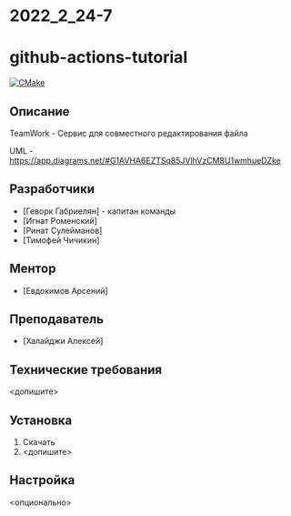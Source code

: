 # 2022_2_24-7
# github-actions-tutorial
[![CMake](https://github.com/cpp-park-vk-education/2022_2_24-7/actions/workflows/CI.yml/badge.svg)](https://github.com/cpp-park-vk-education/2022_2_24-7/actions/workflows/CI.yml)

## Описание
TeamWork - Сервис для совместного редактирования файла

UML - https://app.diagrams.net/#G1AVHA6EZTSq85JVlhVzCM8U1wmhueDZke

## Разработчики
- [Геворк Габриелян] - капитан команды
- [Игнат Роменский]
- [Ринат Сулейманов]
- [Тимофей Чичикин]

## Ментор
- [Евдокимов Арсений]

## Преподаватель
- [Халайджи Алексей]

## Технические требования
<допишите>

## Установка
1. Скачать
2. <допишите>

## Настройка
<опционально>
